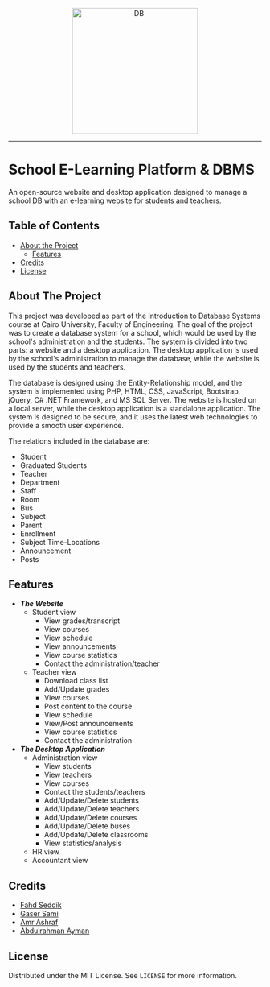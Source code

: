 <p align="center">

  <img src="https://user-images.githubusercontent.com/62207434/226063789-3427e89a-a25a-4ecf-813e-cbdb9dfd7f98.png" alt="DB" width="250"/>

</p>

<hr>


# School E-Learning Platform & DBMS
An open-source website and desktop application designed to manage a school DB with an e-learning website for students and teachers.

## Table of Contents
- [About the Project](#about-the-project)
    - [Features](#features)
- [Credits](#credits)
- [License](#license)

## About The Project
This project was developed as part of the Introduction to Database Systems course at Cairo University, Faculty of Engineering. The goal of the project was to create a database system for a school, which would be used by the school's administration and the students. The system is divided into two parts: a website and a desktop application. The desktop application is used by the school's administration to manage the database, while the website is used by the students and teachers.

The database is designed using the Entity-Relationship model, and the system is implemented using PHP, HTML, CSS, JavaScript, Bootstrap, jQuery, C# .NET Framework, and MS SQL Server. The website is hosted on a local server, while the desktop application is a standalone application. The system is designed to be secure, and it uses the latest web technologies to provide a smooth user experience.

The relations included in the database are:
- Student
- Graduated Students
- Teacher
- Department
- Staff
- Room
- Bus
- Subject
- Parent
- Enrollment
- Subject Time-Locations
- Announcement
- Posts

## Features
- ***The Website***
    - Student view
        - View grades/transcript
        - View courses
        - View schedule
        - View announcements
        - View course statistics
        - Contact the administration/teacher
    - Teacher view
        - Download class list
        - Add/Update grades
        - View courses
        - Post content to the course
        - View schedule
        - View/Post announcements
        - View course statistics
        - Contact the administration
- ***The Desktop Application***
    - Administration view
        - View students
        - View teachers
        - View courses
        - Contact the students/teachers
        - Add/Update/Delete students
        - Add/Update/Delete teachers
        - Add/Update/Delete courses
        - Add/Update/Delete buses
        - Add/Update/Delete classrooms
        - View statistics/analysis
    - HR view
    - Accountant view
## Credits
- [Fahd Seddik](https://github.com/FahdSeddik)
- [Gaser Sami](https://github.com/gaserSami)
- [Amr Ashraf](https://github.com/amrashraf2001)
- [Abdulrahman Ayman](https://github.com/AbdulrahmanEl-Bedewy)

## License
Distributed under the MIT License. See `LICENSE` for more information.
